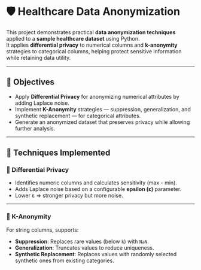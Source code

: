 # 🛡️ Healthcare Data Anonymization
This project demonstrates practical **data anonymization techniques** applied to a **sample healthcare dataset** using Python.  
It applies **differential privacy** to numerical columns and **k-anonymity** strategies to categorical columns, helping protect sensitive information while retaining data utility.

---
## 📌 Objectives
- Apply **Differential Privacy** for anonymizing numerical attributes by adding Laplace noise.
- Implement **K-Anonymity** strategies — suppression, generalization, and synthetic replacement — for categorical attributes.
- Generate an anonymized dataset that preserves privacy while allowing further analysis.

---
## 🧠 Techniques Implemented

### 🔸 Differential Privacy
- Identifies numeric columns and calculates sensitivity (max - min).  
- Adds Laplace noise based on a configurable **epsilon (ε)** parameter.  
- Lower ε ⇒ stronger privacy but more noise.

---
### 🔸 K-Anonymity
For string columns, supports:
- **Suppression**: Replaces rare values (below `k`) with `NaN`.  
- **Generalization**: Truncates values to reduce uniqueness.  
- **Synthetic Replacement**: Replaces values with randomly selected synthetic ones from existing categories.

